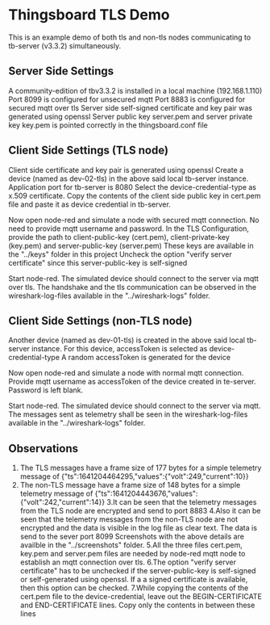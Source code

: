 # Thingsboard TLS Demo
This is an example demo of both tls and non-tls nodes communicating to tb-server (v3.3.2) simultaneously.

## Server Side Settings
A community-edition of tbv3.3.2 is installed in a local machine (192.168.1.110)
Port 8099 is configured for unsecured mqtt
Port 8883 is configured for secured mqtt over tls
Server side self-signed certificate and key pair was generated using openssl
Server public key server.pem and server private key key.pem is pointed correctly in the thingsboard.conf file

## Client Side Settings (TLS node)
Client side certificate and key pair is generated using openssl
Create a device (named as dev-02-tls) in the above said local tb-server instance. Application port for tb-server is 8080
Select the device-credential-type as x.509 certificate.
Copy the contents of the client side public key in cert.pem file and paste it as device credential in tb-server.

Now open node-red and simulate a node with secured mqtt connection.
No need to provide mqtt username and password.
In the TLS Configuration, provide the path to client-public-key (cert.pem), client-private-key (key.pem) and server-public-key (server.pem)
These keys are available in the "../keys" folder in this project
Uncheck the option "verify server certificate" since this server-public-key is self-signed

Start node-red.
The simulated device should connect to the server via mqtt over tls.
The handshake and the tls communication can be observed in the wireshark-log-files available in the "../wireshark-logs" folder.

## Client Side Settings (non-TLS node)
Another device (named as dev-01-tls) is created in the above said local tb-server instance.
For this device, accessToken is selected as device-credential-type
A random accessToken is generated for the device

Now open node-red and simulate a node with normal mqtt connection.
Provide mqtt username as accessToken of the device created in te-server. Password is left blank.

Start node-red.
The simulated device should connect to the server via mqtt.
The messages sent as telemetry shall be seen in the wireshark-log-files available in the "../wireshark-logs" folder.

## Observations
1. The TLS messages have a frame size of 177 bytes for a simple telemetry message of
{"ts":1641204464295,"values":{"volt":249,"current":10}}
2. The non-TLS message have a frame size of 148 bytes for a simple telemetry message of
{"ts":1641204443676,"values":{"volt":242,"current":14}}
3.It can be seen that the telemetry messages from the TLS node are encrypted and send to port 8883
4.Also it can be seen that the telemetry messages from the non-TLS node are not encrypted and the data
is visible in the log file as clear text. The data is send to the sever port 8099
Screenshots with the above details are availble in the "../screenshots" folder.
5.All the three files cert.pem, key.pem and server.pem files are needed by node-red mqtt node to establish an mqtt connection over tls.
6.The option "verify server certificate" has to be unchecked if the server-public-key is self-signed or self-generated using openssl. If a
  a signed certificate is available, then this option can be checked.
7.While copying the contents of the cert.pem file to the device-credential, leave out the BEGIN-CERTIFICATE and END-CERTIFICATE lines.
  Copy only the contents in between these lines
